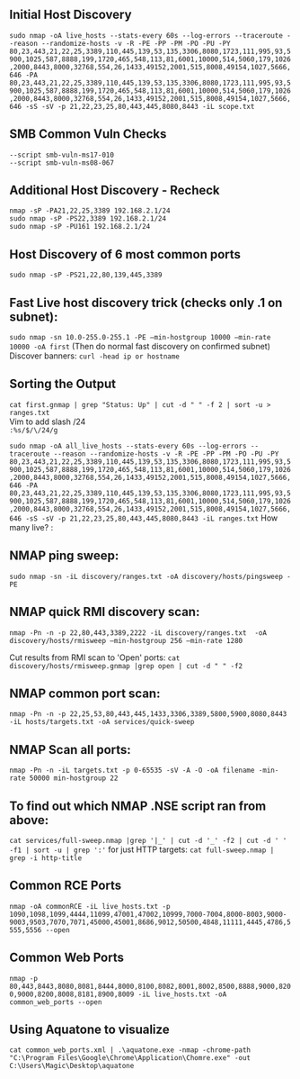 Initial Host Discovery
---------------------------------------------------------------
`sudo nmap -oA live_hosts --stats-every 60s --log-errors --traceroute --reason --randomize-hosts -v -R -PE -PP -PM -PO -PU -PY 80,23,443,21,22,25,3389,110,445,139,53,135,3306,8080,1723,111,995,93,5900,1025,587,8888,199,1720,465,548,113,81,6001,10000,514,5060,179,1026,2000,8443,8000,32768,554,26,1433,49152,2001,515,8008,49154,1027,5666,646 -PA  80,23,443,21,22,25,3389,110,445,139,53,135,3306,8080,1723,111,995,93,5900,1025,587,8888,199,1720,465,548,113,81,6001,10000,514,5060,179,1026,2000,8443,8000,32768,554,26,1433,49152,2001,515,8008,49154,1027,5666,646 -sS -sV -p 21,22,23,25,80,443,445,8080,8443 -iL scope.txt`


SMB Common Vuln Checks
---------------------------------------------------------------
`--script smb-vuln-ms17-010`  
`--script smb-vuln-ms08-067`


Additional Host Discovery - Recheck
---------------------------------------------------------------

`nmap -sP -PA21,22,25,3389 192.168.2.1/24`  
`sudo nmap -sP -PS22,3389 192.168.2.1/24`  
`sudo nmap -sP -PU161 192.168.2.1/24` 

Host Discovery of 6 most common ports
---------------------------------------------------------------
`sudo nmap -sP -PS21,22,80,139,445,3389`


Fast Live host discovery trick (checks only .1 on subnet):
---------------------------------------------------------------
`sudo nmap -sn 10.0-255.0-255.1 -PE —min-hostgroup 10000 —min-rate 10000 -oA first`
(Then do normal fast discovery on confirmed subnet)
Discover banners:
    `curl -head ip or hostname`

Sorting the Output
----------------------------------------------
`cat first.gnmap | grep "Status: Up" | cut -d " " -f 2 | sort -u > ranges.txt`  
Vim to add slash /24  
`:%s/$/\/24/g`

`sudo nmap -oA all_live_hosts --stats-every 60s --log-errors --traceroute --reason --randomize-hosts -v -R -PE -PP -PM -PO -PU -PY 80,23,443,21,22,25,3389,110,445,139,53,135,3306,8080,1723,111,995,93,5900,1025,587,8888,199,1720,465,548,113,81,6001,10000,514,5060,179,1026,2000,8443,8000,32768,554,26,1433,49152,2001,515,8008,49154,1027,5666,646 -PA  80,23,443,21,22,25,3389,110,445,139,53,135,3306,8080,1723,111,995,93,5900,1025,587,8888,199,1720,465,548,113,81,6001,10000,514,5060,179,1026,2000,8443,8000,32768,554,26,1433,49152,2001,515,8008,49154,1027,5666,646 -sS -sV -p 21,22,23,25,80,443,445,8080,8443 -iL ranges.txt`
How many live? :  



NMAP ping sweep:
----------------------------------------------
`sudo nmap -sn -iL discovery/ranges.txt -oA discovery/hosts/pingsweep -PE`


NMAP quick RMI discovery scan:
-------------------------------------------
`nmap -Pn -n -p 22,80,443,3389,2222 -iL discovery/ranges.txt  -oA discovery/hosts/rmisweep —min-hostgroup 256 —min-rate 1280`

Cut results from RMI scan to 'Open' ports: 
`cat discovery/hosts/rmisweep.gnmap |grep open | cut -d " " -f2`


NMAP common port scan:
--------------------------------------------------------------------------
`nmap -Pn -n -p 22,25,53,80,443,445,1433,3306,3389,5800,5900,8080,8443 -iL hosts/targets.txt -oA services/quick-sweep`


NMAP Scan all ports:
---------------------------
`nmap -Pn -n -iL targets.txt -p 0-65535 -sV -A -O -oA filename -min-rate 50000 min-hostgroup 22`


To find out which NMAP .NSE script ran from above:
--------------------------------------------------
`cat services/full-sweep.nmap |grep '|_' | cut -d '_' -f2 | cut -d ' ' -f1 | sort -u | grep ':'`
for just HTTP targets: 
`cat full-sweep.nmap | grep -i http-title`


Common RCE Ports
---------------------------------------------------------------
`nmap -oA commonRCE -iL live_hosts.txt -p 1090,1098,1099,4444,11099,47001,47002,10999,7000-7004,8000-8003,9000-9003,9503,7070,7071,45000,45001,8686,9012,50500,4848,11111,4445,4786,5555,5556 --open`


Common Web Ports
---------------------------------------------------------------
`nmap -p 80,443,8443,8080,8081,8444,8000,8100,8082,8001,8002,8500,8888,9000,8200,9000,8200,8008,8181,8900,8009 -iL live_hosts.txt -oA common_web_ports --open`


Using Aquatone to visualize
---------------------------------------------------------------
`cat common_web_ports.xml | .\aquatone.exe -nmap -chrome-path "C:\Program Files\Google\Chrome\Application\Chomre.exe" -out C:\Users\Magic\Desktop\aquatone`

